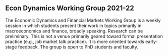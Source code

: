 ## Econ Dynamics Working Group 2021-22

The Economic Dynamics and Financial Markets Working Group is a weekly session in which students present their work in topics primarily in macroeconomics and finance, broadly speaking. Research can be preliminary. This is not a venue primarily geared toward formal presentation practice (e.g., job market talk practice). It is more oriented towards early-stage feedback. The group is open to PhD students and faculty.
